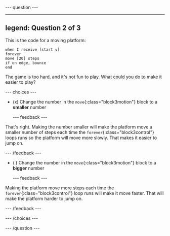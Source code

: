 
--- question ---

---
legend: Question 2 of 3
---

This is the code for a moving platform:

```blocks3
when I receive [start v]
forever
move [20] steps
if on edge, bounce
end
```

The game is too hard, and it's not fun to play. What could you do to make it easier to play?

--- choices ---

- (x) Change the number in the `move`{:class="block3motion"} block to a **smaller** number

  --- feedback ---

That's right. Making the number smaller will make the platform move a smaller number of steps each time the `forever`{:class="block3control"} loops runs so the platform will move more slowly. That makes it easier to jump on.

  --- /feedback ---

- ( ) Change the number in the `move`{:class="block3motion"} block to a **bigger** number

  --- feedback ---

Making the platform move more steps each time the `forever`{:class="block3control"} loop runs will make it move faster. That will make the platform harder to jump on.

  --- /feedback ---

--- /choices ---

--- /question ---
